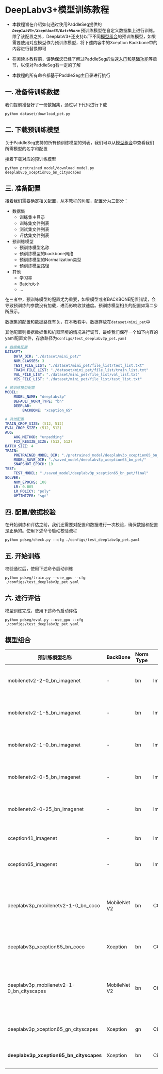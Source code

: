 # DeepLabv3+模型训练教程

* 本教程旨在介绍如何通过使用PaddleSeg提供的 ***`DeeplabV3+/Xception65/BatchNorm`*** 预训练模型在自定义数据集上进行训练。除了该配置之外，DeeplabV3+还支持以下不同[模型组合](#模型组合)的预训练模型，如果需要使用对应模型作为预训练模型，将下述内容中的Xception Backbone中的内容进行替换即可

* 在阅读本教程前，请确保您已经了解过PaddleSeg的[快速入门](../README.md#快速入门)和[基础功能](../README.md#基础功能)等章节，以便对PaddleSeg有一定的了解

* 本教程的所有命令都基于PaddleSeg主目录进行执行

## 一. 准备待训练数据

我们提前准备好了一份数据集，通过以下代码进行下载

```shell
python dataset/download_pet.py
```

## 二. 下载预训练模型

关于PaddleSeg支持的所有预训练模型的列表，我们可以从[模型组合](#模型组合)中查看我们所需模型的名字和配置

接着下载对应的预训练模型

```shell
python pretrained_model/download_model.py deeplabv3p_xception65_bn_cityscapes
```

## 三. 准备配置

接着我们需要确定相关配置，从本教程的角度，配置分为三部分：

* 数据集
  * 训练集主目录
  * 训练集文件列表
  * 测试集文件列表
  * 评估集文件列表
* 预训练模型
  * 预训练模型名称
  * 预训练模型的backbone网络
  * 预训练模型的Normalization类型
  * 预训练模型路径
* 其他
  * 学习率
  * Batch大小
  * ...

在三者中，预训练模型的配置尤为重要，如果模型或者BACKBONE配置错误，会导致预训练的参数没有加载，进而影响收敛速度。预训练模型相关的配置如第二步所展示。

数据集的配置和数据路径有关，在本教程中，数据存放在`dataset/mini_pet`中

其他配置则根据数据集和机器环境的情况进行调节，最终我们保存一个如下内容的yaml配置文件，存放路径为`configs/test_deeplabv3p_pet.yaml`

```yaml
# 数据集配置
DATASET:
    DATA_DIR: "./dataset/mini_pet/"
    NUM_CLASSES: 3
    TEST_FILE_LIST: "./dataset/mini_pet/file_list/test_list.txt"
    TRAIN_FILE_LIST: "./dataset/mini_pet/file_list/train_list.txt"
    VAL_FILE_LIST: "./dataset/mini_pet/file_list/val_list.txt"
    VIS_FILE_LIST: "./dataset/mini_pet/file_list/test_list.txt"

# 预训练模型配置
MODEL:
    MODEL_NAME: "deeplabv3p"
    DEFAULT_NORM_TYPE: "bn"
    DEEPLAB:
        BACKBONE: "xception_65"

# 其他配置
TRAIN_CROP_SIZE: (512, 512)
EVAL_CROP_SIZE: (512, 512)
AUG:
    AUG_METHOD: "unpadding"
    FIX_RESIZE_SIZE: (512, 512)
BATCH_SIZE: 4
TRAIN:
    PRETRAINED_MODEL_DIR: "./pretrained_model/deeplabv3p_xception65_bn_coco/"
    MODEL_SAVE_DIR: "./saved_model/deeplabv3p_xception65_bn_pet/"
    SNAPSHOT_EPOCH: 10
TEST:
    TEST_MODEL: "./saved_model/deeplabv3p_xception65_bn_pet/final"
SOLVER:
    NUM_EPOCHS: 100
    LR: 0.005
    LR_POLICY: "poly"
    OPTIMIZER: "sgd"
```

## 四. 配置/数据校验

在开始训练和评估之前，我们还需要对配置和数据进行一次校验，确保数据和配置是正确的。使用下述命令启动校验流程

```shell
python pdseg/check.py --cfg ./configs/test_deeplabv3p_pet.yaml
```


## 五. 开始训练

校验通过后，使用下述命令启动训练

```shell
python pdseg/train.py --use_gpu --cfg ./configs/test_deeplabv3p_pet.yaml
```

## 六. 进行评估

模型训练完成，使用下述命令启动评估

```shell
python pdseg/eval.py --use_gpu --cfg ./configs/test_deeplabv3p_pet.yaml
```

## 模型组合

|预训练模型名称|BackBone|Norm Type|数据集|配置|
|-|-|-|-|-|
|mobilenetv2-2-0_bn_imagenet|-|bn|ImageNet|MODEL.MODEL_NAME: deeplabv3p <br> MODEL.DEEPLAB.BACKBONE: mobilenet <br> MODEL.DEEPLAB.DEPTH_MULTIPLIER: 2.0 <br> MODEL.DEFAULT_NORM_TYPE: bn|
|mobilenetv2-1-5_bn_imagenet|-|bn|ImageNet|MODEL.MODEL_NAME: deeplabv3p <br> MODEL.DEEPLAB.BACKBONE: mobilenet <br> MODEL.DEEPLAB.DEPTH_MULTIPLIER: 1.5 <br> MODEL.DEFAULT_NORM_TYPE: bn|
|mobilenetv2-1-0_bn_imagenet|-|bn|ImageNet|MODEL.MODEL_NAME: deeplabv3p <br> MODEL.DEEPLAB.BACKBONE: mobilenet <br> MODEL.DEEPLAB.DEPTH_MULTIPLIER: 1.0 <br> MODEL.DEFAULT_NORM_TYPE: bn|
|mobilenetv2-0-5_bn_imagenet|-|bn|ImageNet|MODEL.MODEL_NAME: deeplabv3p <br> MODEL.DEEPLAB.BACKBONE: mobilenet <br> MODEL.DEEPLAB.DEPTH_MULTIPLIER: 0.5 <br> MODEL.DEFAULT_NORM_TYPE: bn|
|mobilenetv2-0-25_bn_imagenet|-|bn|ImageNet|MODEL.MODEL_NAME: deeplabv3p <br> MODEL.DEEPLAB.BACKBONE: mobilenet <br> MODEL.DEEPLAB.DEPTH_MULTIPLIER: 0.25 <br> MODEL.DEFAULT_NORM_TYPE: bn|
|xception41_imagenet|-|bn|ImageNet|MODEL.MODEL_NAME: deeplabv3p <br> MODEL.DEEPLAB.BACKBONE: xception_41 <br> MODEL.DEFAULT_NORM_TYPE: bn|
|xception65_imagenet|-|bn|ImageNet|MODEL.MODEL_NAME: deeplabv3p <br> MODEL.DEEPLAB.BACKBONE: xception_65 <br> MODEL.DEFAULT_NORM_TYPE: bn|
|deeplabv3p_mobilenetv2-1-0_bn_coco|MobileNet V2|bn|COCO|MODEL.MODEL_NAME: deeplabv3p <br> MODEL.DEEPLAB.BACKBONE: mobilenet <br> MODEL.DEEPLAB.DEPTH_MULTIPLIER: 1.0 <br> MODEL.DEEPLAB.ENCODER_WITH_ASPP: False <br> MODEL.DEEPLAB.ENABLE_DECODER: False <br> MODEL.DEFAULT_NORM_TYPE: bn|
|deeplabv3p_xception65_bn_coco|Xception|bn|COCO|MODEL.MODEL_NAME: deeplabv3p <br> MODEL.DEEPLAB.BACKBONE: xception_65 <br> MODEL.DEFAULT_NORM_TYPE: bn |
|deeplabv3p_mobilenetv2-1-0_bn_cityscapes|MobileNet V2|bn|Cityscapes|MODEL.MODEL_NAME: deeplabv3p <br> MODEL.DEEPLAB.BACKBONE: mobilenet <br> MODEL.DEEPLAB.DEPTH_MULTIPLIER: 1.0 <br> MODEL.DEEPLAB.ENCODER_WITH_ASPP: False <br> MODEL.DEEPLAB.ENABLE_DECODER: False <br> MODEL.DEFAULT_NORM_TYPE: bn|
|deeplabv3p_xception65_gn_cityscapes|Xception|gn|Cityscapes|MODEL.MODEL_NAME: deeplabv3p <br>  MODEL.DEEPLAB.BACKBONE: xception_65 <br> MODEL.DEFAULT_NORM_TYPE: gn|
|**deeplabv3p_xception65_bn_cityscapes**|Xception|bn|Cityscapes|MODEL.MODEL_NAME: deeplabv3p <br> MODEL.DEEPLAB.BACKBONE: xception_65 <br> MODEL.DEFAULT_NORM_TYPE: bn|
